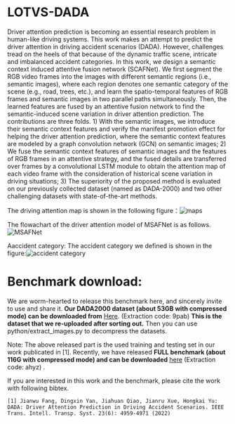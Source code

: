 # LOTVS-DADA
Driver attention prediction is becoming an essential research problem in human-like driving systems. This work makes an attempt to predict the driver attention in driving accident scenarios (DADA). However, challenges tread on the heels of that because of the dynamic traffic scene, intricate and imbalanced accident categories. In this work, we design a semantic context induced attentive fusion network (SCAFNet). We first segment the RGB video frames into the images with different semantic regions (i.e., semantic images), where each region denotes one semantic category of the scene (e.g., road, trees, etc.), and learn the spatio-temporal features of RGB frames and semantic images in two parallel paths simultaneously. Then, the learned features are fused by an attentive fusion network to find the semantic-induced scene variation in driver attention prediction. The contributions are three folds. 1) With the semantic images, we introduce their semantic context features and verify the manifest promotion effect for helping the driver attention prediction, where the semantic context features are modeled by a graph convolution network (GCN) on semantic images; 2) We fuse the semantic context features of semantic images and the features of RGB frames in an attentive strategy, and the fused details are transferred over frames by a convolutional LSTM module to obtain the attention map of each video frame with the consideration of historical scene variation in driving situations; 3) The superiority of the proposed method is evaluated on our previously collected dataset (named as DADA-2000) and two other challenging datasets with state-of-the-art methods. 

The driving attention map is shown in the following figure：![maps](https://github.com/JWFangit/LOTVS-DADA/blob/master/DADA_accident_categories/maps.png)

The flowachart of the driver attention model of MSAFNet is as follows.![MSAFNet](https://github.com/JWFangit/LOTVS-DADA/blob/master/DADA_accident_categories/MSAF_Net.png)

Aaccident category: The accident category we defined is shown in the figure:![accident category](https://github.com/JWFangit/LOTVS-DADA/blob/master/DADA_accident_categories/accident%20classification.jpg)


# Benchmark download:
We are worm-hearted to release this benchmark here, and sincerely invite to use and share it. **Our DADA2000 dataset (about 53GB with compressed mode) can be downloaded from** [Here](https://pan.baidu.com/s/1RfNjeW0Rjj6R4N7beSTYrA). (Extraction code: 9pab) **This is the dataset that we re-uploaded after sorting out.** Then you can use python/extract_images.py to decompress the datasets.

Note: The above released part is the used training and testing set in our work publicated in [1]. Recently, we have released **FULL benchmark (about 116G with compressed mode) and can be downloaded** [here](https://pan.baidu.com/s/1oxoQKYIaNCkLCxVCrOwgHw?pwd=ahyz) (Extraction code: ahyz) .

If you are interested in this work and the benchmark, please cite the work with following bibtex.

```
[1] Jianwu Fang, Dingxin Yan, Jiahuan Qiao, Jianru Xue, Hongkai Yu: DADA: Driver Attention Prediction in Driving Accident Scenarios. IEEE Trans. Intell. Transp. Syst. 23(6): 4959-4971 (2022)
```
